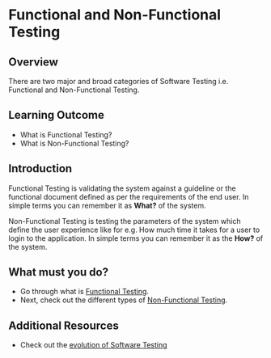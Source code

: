 # Functional and Non-Functional Testing

## Overview

There are two major and broad categories of Software Testing i.e. Functional and Non-Functional Testing.
   

## Learning Outcome

- What is Functional Testing?
- What is Non-Functional Testing?

## Introduction
Functional Testing is validating the system against a guideline or the functional document defined as per the requirements of the end user. In simple terms you can remember it as **What?** of the system.

Non-Functional Testing is testing the parameters of the system which define the user experience like for e.g. How much time it takes for a user to login to the application. In simple terms you can remember it as the **How?** of the system.

## What must you do?
- Go through what is [Functional Testing](http://softwaretestingfundamentals.com/functional-testing/).
- Next, check out the different types of [Non-Functional Testing](https://www.guru99.com/non-functional-testing.html).

## Additional Resources
- Check out the [evolution of Software Testing](http://www.testingreferences.com/testinghistory.php)

